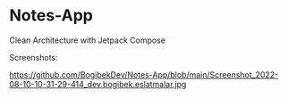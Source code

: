# Notes-App
Clean Architecture with Jetpack Compose


Screenshots:

https://github.com/BogibekDev/Notes-App/blob/main/Screenshot_2022-08-10-10-31-29-414_dev.bogibek.eslatmalar.jpg
